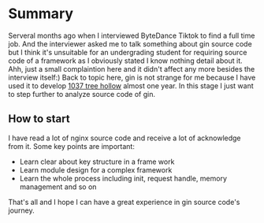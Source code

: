 # Summary 
Serveral months ago when I interviewed ByteDance Tiktok to find a full time job. And the interviewer asked me to talk something about gin source code but I think it's unsuitable for an undergrading student for requiring source code of a framework as I obviously stated I know nothing detail about it.  
Ahh, just a small complaintion here and it didn't affect any more besides the interview itself:) Back to topic here, gin is not strange for me because I have used it to develop [1037 tree hollow]() almost one year. In this stage I just want to step further to analyze source code of gin.  

## How to start 
I have read a lot of nginx source code and receive a lot of acknowledge from it. Some key points are important:  
- Learn clear about key structure in a frame work
- Learn module design for a complex framework
- Learn the whole process including init, request handle, memory management and so on

That's all and I hope I can have a great experience in gin source code's journey.  

